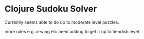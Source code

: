 # Clojure Sudoku Solver

Currently seems able to do up to moderate level puzzles.

more rules e.g. x-wing etc need adding to get it up to fiendish level